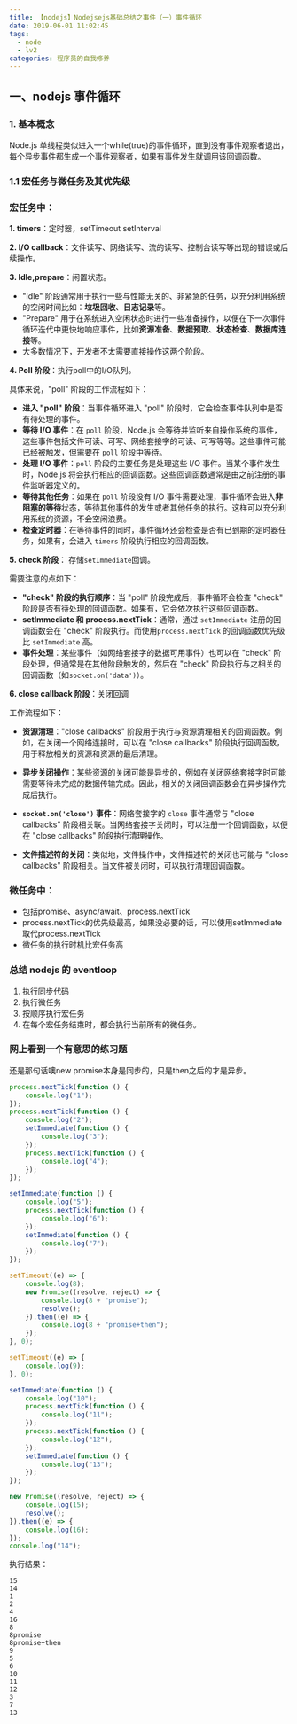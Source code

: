 ```yaml
---
title: 【nodejs】Nodejsejs基础总结之事件（一）事件循环
date: 2019-06-01 11:02:45
tags: 
  - node
  - lv2
categories: 程序员的自我修养
---
```


## 一、nodejs 事件循环

### 1. 基本概念

Node.js 单线程类似进入一个while(true)的事件循环，直到没有事件观察者退出，每个异步事件都生成一个事件观察者，如果有事件发生就调用该回调函数。

### 1.1 宏任务与微任务及其优先级

### **宏任务中**：

**1. timers**：定时器，setTimeout setInterval

**2. I/O callback**：文件读写、网络读写、流的读写、控制台读写等出现的错误或后续操作。

**3. Idle,prepare**：闲置状态。

- "Idle" 阶段通常用于执行一些与性能无关的、非紧急的任务，以充分利用系统的空闲时间比如：**垃圾回收**、**日志记录**等。
- "Prepare" 用于在系统进入空闲状态时进行一些准备操作，以便在下一次事件循环迭代中更快地响应事件，比如**资源准备**、**数据预取**、**状态检查**、**数据库连接**等。
- 大多数情况下，开发者不太需要直接操作这两个阶段。

**4. Poll 阶段**：执行poll中的I/O队列。

具体来说，"poll" 阶段的工作流程如下：

+ **进入 "poll" 阶段**：当事件循环进入 "poll" 阶段时，它会检查事件队列中是否有待处理的事件。
+ **等待 I/O 事件**：在 `poll` 阶段，Node.js 会等待并监听来自操作系统的事件，这些事件包括文件可读、可写、网络套接字的可读、可写等等。这些事件可能已经被触发，但需要在 `poll` 阶段中等待。
+ **处理 I/O 事件**：`poll` 阶段的主要任务是处理这些 I/O 事件。当某个事件发生时，Node.js 将会执行相应的回调函数。这些回调函数通常是由之前注册的事件监听器定义的。
+ **等待其他任务**：如果在 `poll` 阶段没有 I/O 事件需要处理，事件循环会进入**非阻塞的等待**状态，等待其他事件的发生或者其他任务的执行。这样可以充分利用系统的资源，不会空闲浪费。
+ **检查定时器**：在等待事件的同时，事件循环还会检查是否有已到期的定时器任务，如果有，会进入 `timers` 阶段执行相应的回调函数。

**5. check 阶段**： 存储`setImmediate`回调。

需要注意的点如下：

+ **"check" 阶段的执行顺序**：当 "poll" 阶段完成后，事件循环会检查 "check" 阶段是否有待处理的回调函数。如果有，它会依次执行这些回调函数。
+ **setImmediate 和 process.nextTick**：通常，通过 `setImmediate` 注册的回调函数会在 "check" 阶段执行。而使用`process.nextTick` 的回调函数优先级比 `setImmediate` 高。
+ **事件处理**：某些事件（如网络套接字的数据可用事件）也可以在 "check" 阶段处理，但通常是在其他阶段触发的，然后在 "check" 阶段执行与之相关的回调函数（如`socket.on('data')`）。

**6. close callback 阶段**：关闭回调

工作流程如下：

+ **资源清理**："close callbacks" 阶段用于执行与资源清理相关的回调函数。例如，在关闭一个网络连接时，可以在 "close callbacks" 阶段执行回调函数，用于释放相关的资源和资源的最后清理。

+ **异步关闭操作**：某些资源的关闭可能是异步的，例如在关闭网络套接字时可能需要等待未完成的数据传输完成。因此，相关的关闭回调函数会在异步操作完成后执行。

+ **`socket.on('close')` 事件**：网络套接字的 `close` 事件通常与 "close callbacks" 阶段相关联。当网络套接字关闭时，可以注册一个回调函数，以便在 "close callbacks" 阶段执行清理操作。

+ **文件描述符的关闭**：类似地，文件操作中，文件描述符的关闭也可能与 "close callbacks" 阶段相关。当文件被关闭时，可以执行清理回调函数。



### 微任务中：

+ 包括promise、async/await、process.nextTick
+ process.nextTick的优先级最高，如果没必要的话，可以使用setImmediate取代process.nextTick
+ 微任务的执行时机比宏任务高

### 总结 nodejs 的 eventloop

1. 执行同步代码
2. 执行微任务
3. 按顺序执行宏任务
4. 在每个宏任务结束时，都会执行当前所有的微任务。

### 网上看到一个有意思的练习题

还是那句话噢new promise本身是同步的，只是then之后的才是异步。

```js
process.nextTick(function () {
	console.log("1");
});
process.nextTick(function () {
	console.log("2");
	setImmediate(function () {
		console.log("3");
	});
	process.nextTick(function () {
		console.log("4");
	});
});

setImmediate(function () {
	console.log("5");
	process.nextTick(function () {
		console.log("6");
	});
	setImmediate(function () {
		console.log("7");
	});
});

setTimeout((e) => {
	console.log(8);
	new Promise((resolve, reject) => {
		console.log(8 + "promise");
		resolve();
	}).then((e) => {
		console.log(8 + "promise+then");
	});
}, 0);

setTimeout((e) => {
	console.log(9);
}, 0);

setImmediate(function () {
	console.log("10");
	process.nextTick(function () {
		console.log("11");
	});
	process.nextTick(function () {
		console.log("12");
	});
	setImmediate(function () {
		console.log("13");
	});
});

new Promise((resolve, reject) => {
	console.log(15);
	resolve();
}).then((e) => {
	console.log(16);
});
console.log("14");

```

执行结果：

```
15
14
1
2
4
16
8
8promise
8promise+then
9
5
6
10
11
12
3
7
13
```

